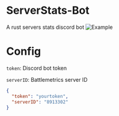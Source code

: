 # ServerStats-Bot
 A rust servers stats discord bot
 ![Example](https://cdn.discordapp.com/attachments/445540478780440576/771562955518902292/unknown.png)

# Config

`token`: Discord bot token 

`serverID`: Battlemetrics server ID

```json
{
  "token": "yourtoken",
  "serverID": "8913302"
}
```
